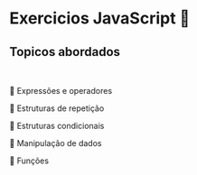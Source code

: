 <h1>Exercicios JavaScript 🚀</h1>

<h2>Topicos abordados</h2>
<br>
<p>📌 Expressões e operadores</p>
<p>📌 Estruturas de repetição</p>
<p>📌 Estruturas condicionais</p>
<p>📌 Manipulação de dados</p>
<p>📌 Funções</p>

